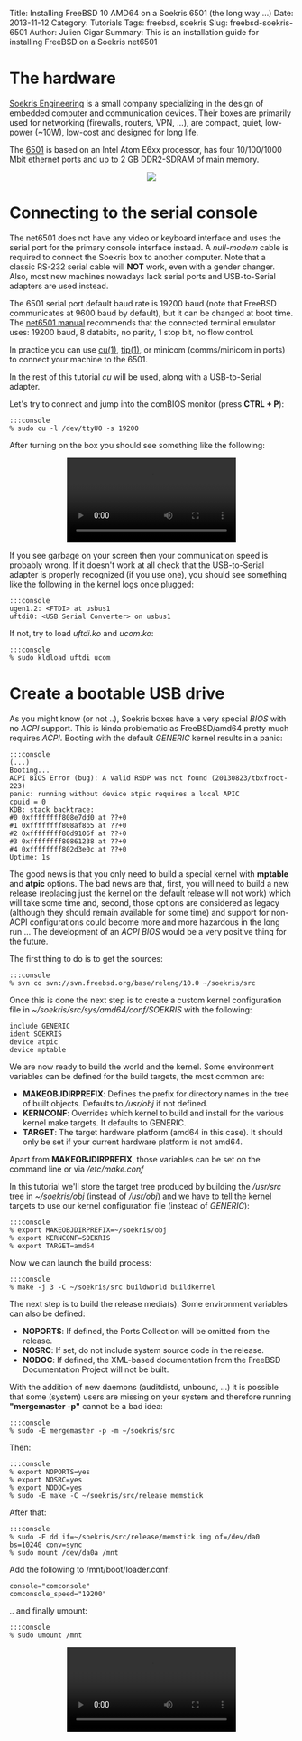 Title: Installing FreeBSD 10 AMD64 on a Soekris 6501 (the long way ...)
Date: 2013-11-12
Category: Tutorials
Tags: freebsd, soekris
Slug: freebsd-soekris-6501
Author: Julien Cigar
Summary: This is an installation guide for installing FreeBSD on a Soekris net6501

# The hardware #

[Soekris Engineering](http://soekris.com) is a small company specializing in the design of embedded computer and communication devices. Their boxes are primarily used for networking (firewalls, routers, VPN, ...), are compact, quiet, low-power (~10W), low-cost and designed for long life.

The [6501](http://soekris.com/products/net6501.html) is based on an Intel Atom E6xx processor, has four 10/100/1000 Mbit ethernet ports and up to 2 GB DDR2-SDRAM of main memory.

<div style="text-align:center">
    <img src="../images/net6501_BO_front_550pxl.jpg" />
</div>

# Connecting to the serial console #

The net6501 does not have any video or keyboard interface and uses the serial port for the primary console interface instead. A _null-modem_ cable is required to connect the Soekris box to another computer. Note that a classic RS-232 serial cable will __NOT__ work, even with a gender changer. Also, most new machines nowadays lack serial ports and USB-to-Serial adapters are used instead.

The 6501 serial port default baud rate is 19200 baud (note that FreeBSD communicates at 9600 baud by default), but it can be changed at boot time. The [net6501 manual](http://soekris.com/media/manuals/net6501_manual.pdf) recommends that the connected terminal emulator uses: 19200 baud, 8 databits, no parity, 1 stop bit, no flow control.

In practice you can use [cu(1)](http://www.freebsd.org/cgi/man.cgi?query=cu&sektion=1), [tip(1)](http://www.freebsd.org/cgi/man.cgi?query=tip&sektion=1), or minicom (comms/minicom in ports) to connect your machine to the 6501.

In the rest of this tutorial _cu_ will be used, along with a USB-to-Serial adapter.

Let's try to connect and jump into the comBIOS monitor (press __CTRL + P__):

    :::console
    % sudo cu -l /dev/ttyU0 -s 19200

After turning on the box you should see something like the following:

<div style="text-align:center">
<video controls preload="auto">
    <source src="../videos/soekris-boot.mp4" type='video/mp4'>
    <source src="../videos/soekris-boot.webm" type='video/webm'>
</video>
</div>

If you see garbage on your screen then your communication speed is probably wrong. If it doesn't work at all check that the USB-to-Serial adapter is properly recognized (if you use one), you should see something like the following in the kernel logs once plugged:

    :::console
    ugen1.2: <FTDI> at usbus1
    uftdi0: <USB Serial Converter> on usbus1

If not, try to load _uftdi.ko_ and _ucom.ko_:

    :::console
    % sudo kldload uftdi ucom

# Create a bootable USB drive #

As you might know (or not ..), Soekris boxes have a very special _BIOS_ with no _ACPI_ support. This is kinda problematic as FreeBSD/amd64 pretty much requires _ACPI_. Booting with the default _GENERIC_ kernel results in a panic:

    :::console
    (...)
    Booting...
    ACPI BIOS Error (bug): A valid RSDP was not found (20130823/tbxfroot-223)
    panic: running without device atpic requires a local APIC
    cpuid = 0
    KDB: stack backtrace:
    #0 0xffffffff808e7dd0 at ??+0
    #1 0xffffffff808af8b5 at ??+0
    #2 0xffffffff80d9106f at ??+0
    #3 0xffffffff80861238 at ??+0
    #4 0xffffffff802d3e0c at ??+0
    Uptime: 1s

The good news is that you only need to build a special kernel with __mptable__ and __atpic__ options. The bad news are that, first, you will need to build a new release (replacing just the kernel on the default release will not work) which will take some time and, second, those options are considered as legacy (although they should remain available for some time) and support for non-ACPI configurations could become more and more hazardous in the long run ... The development of an _ACPI BIOS_ would be a very positive thing for the future.

The first thing to do is to get the sources:

    :::console
    % svn co svn://svn.freebsd.org/base/releng/10.0 ~/soekris/src

Once this is done the next step is to create a custom kernel configuration file in _~/soekris/src/sys/amd64/conf/SOEKRIS_ with the following:

    include GENERIC
    ident SOEKRIS
    device atpic
    device mptable

We are now ready to build the world and the kernel. Some environment variables can be defined for the build targets, the most common are:

* __MAKEOBJDIRPREFIX__: Defines the prefix for directory names in the tree of built objects. Defaults to _/usr/obj_ if not defined.
* __KERNCONF__: Overrides which kernel to build and install for the various kernel make targets. It defaults to GENERIC.
* __TARGET__: The target hardware platform (amd64 in this case). It should only be set if your current hardware platform is not amd64.

Apart from __MAKEOBJDIRPREFIX__, those variables can be set on the command line or via _/etc/make.conf_

In this tutorial we'll store the target tree produced by building the _/usr/src_ tree in
_~/soekris/obj_ (instead of _/usr/obj_) and we have to tell the kernel targets to use our kernel
configuration file (instead of _GENERIC_):

    :::console
    % export MAKEOBJDIRPREFIX=~/soekris/obj
    % export KERNCONF=SOEKRIS
    % export TARGET=amd64

Now we can launch the build process:

    :::console
    % make -j 3 -C ~/soekris/src buildworld buildkernel

The next step is to build the release media(s). Some environment variables can also be defined:

* __NOPORTS__: If defined, the Ports Collection will be omitted from the release.
* __NOSRC__: If set, do not include system source code in the release.
* __NODOC__: If defined, the XML-based documentation from the FreeBSD Documentation Project will not be built.

With the addition of new daemons (auditdistd, unbound, ...) it is possible that
some (system) users are missing on your system and therefore running __"mergemaster -p"__ cannot be a bad idea:

    :::console
    % sudo -E mergemaster -p -m ~/soekris/src

Then:

    :::console
    % export NOPORTS=yes
    % export NOSRC=yes
    % export NODOC=yes
    % sudo -E make -C ~/soekris/src/release memstick

After that:

    :::console
    % sudo -E dd if=~/soekris/src/release/memstick.img of=/dev/da0 bs=10240 conv=sync
    % sudo mount /dev/da0a /mnt

Add the following to /mnt/boot/loader.conf:

    console="comconsole"
    comconsole_speed="19200"

.. and finally umount:

    :::console
    % sudo umount /mnt

<div style="text-align:center">
<video controls preload="auto">
    <source src="../videos/soekris-install.mp4" type='video/mp4'>
    <source src="../videos/soekris-install.webm" type='video/webm'>
</video>
</div>

